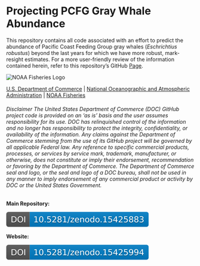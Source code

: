 # Projecting PCFG Gray Whale Abundance


This repository contains all code associated with an effort to predict
the abundance of Pacific Coast Feeding Group gray whales (*Eschrichtius
robustus*) beyond the last years for which we have more robust,
mark-resight estimates. For a more user-friendly review of the
information contained herein, refer to this repository’s GitHub
[Page](https://pmahoney-noaa.github.io/noaa-pcfg-pop-ssm).

  
  

<img
src="https://raw.githubusercontent.com/nmfs-fish-tools/nmfspalette/main/man/figures/noaa-fisheries-rgb-2line-horizontal-small.png"
style="height: 75px !important;" width="200"
alt="NOAA Fisheries Logo" />

[U.S. Department of Commerce](https://www.commerce.gov/) \| [National
Oceanographic and Atmospheric Administration](https://www.noaa.gov) \|
[NOAA Fisheries](https://www.fisheries.noaa.gov/)

###### Disclaimer The United States Department of Commerce (DOC) GitHub project code is provided on an ‘as is’ basis and the user assumes responsibility for its use. DOC has relinquished control of the information and no longer has responsibility to protect the integrity, confidentiality, or availability of the information. Any claims against the Department of Commerce stemming from the use of its GitHub project will be governed by all applicable Federal law. Any reference to specific commercial products, processes, or services by service mark, trademark, manufacturer, or otherwise, does not constitute or imply their endorsement, recommendation or favoring by the Department of Commerce. The Department of Commerce seal and logo, or the seal and logo of a DOC bureau, shall not be used in any manner to imply endorsement of any commercial product or activity by DOC or the United States Government.

**Main Repository:**
<p><a href="https://zenodo.org/records/15425883">
<img src="./doi/zenodo.15425883.main.svg" alt="DOI Main Repository" />
</a></p>

**Website:**
<p><a href="https://zenodo.org/records/15425994">
<img src="./doi/zenodo.15425994.githubpages.svg" alt="DOI Main Repository" />
</a></p>